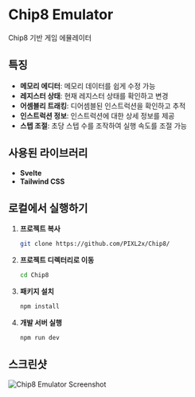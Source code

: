 # Chip8 Emulator

Chip8 기반 게임 에뮬레이터

## 특징

- **메모리 에디터**: 메모리 데이터를 쉽게 수정 가능
- **레지스터 상태**: 현재 레지스터 상태를 확인하고 변경
- **어셈블리 트래킹**: 디어셈블된 인스트럭션을 확인하고 추적
- **인스트럭션 정보**: 인스트럭션에 대한 상세 정보를 제공
- **스텝 조절**: 초당 스텝 수를 조작하여 실행 속도를 조절 가능

## 사용된 라이브러리

- **Svelte**
- **Tailwind CSS**

## 로컬에서 실행하기

1. **프로젝트 복사**

   ```bash
   git clone https://github.com/PIXL2x/Chip8/
   ```

2. **프로젝트 디렉터리로 이동**

   ```bash
   cd Chip8
   ```

3. **패키지 설치**

   ```bash
   npm install
   ```

4. **개발 서버 실행**

   ```bash
   npm run dev
   ```

## 스크린샷

![Chip8 Emulator Screenshot](https://github.com/user-attachments/assets/b8539089-87d0-478e-8c91-3187f60bbe65)
